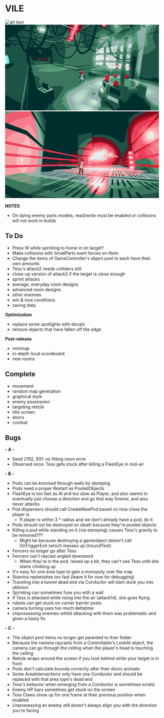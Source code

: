 # VILE
![alt text](https://github.com/zgoad1/VILE/blob/master/Images/title_screen.gif)
![alt text](https://github.com/zgoad1/VILE/blob/master/Images/room.png)
![alt text](https://github.com/zgoad1/VILE/blob/master/Images/attack.png)

**NOTES**
- On dying enemy parts models, read/write must be enabled or collisions will not work in builds

## To Do
- Press W while sprinting to home in on target?
- Make collisions with SmallParts exert forces on them
- Change the items of GameController's object pool to each have their own amounts
- Tess's attack2 needs colliders still
- close-up version of attack2 if the target is close enough
- sprint attacks
- average, everyday room designs
- advanced room designs
- other enemies
- win & lose conditions
- saving data

**Optimization**
- replace some spotlights with decals
- remove objects that have fallen off the edge

**Post-release**
- minimap
- in-depth local scoreboard
- new rooms

## Complete
- movement
- random map generation
- graphical style
- enemy possession
- targeting reticle
- title screen
- doors
- combat

## Bugs

**- A -**
- Seed 2192, 931: no fitting room error
- Observed once: Tess gets stuck after killing a FlashEye in mid-air

**- B -**
- Pods can be knocked through walls by stomping
- Pods need a proper Restart as PooledObjects
- FlashEye is too fast as AI and too slow as Player, and also seems to eventually just choose a direction and go that way forever, and also never attacks
- Pod dispensers should call CreateNewPod based on how close the player is
	- If player is within 3 * radius and we don't already have a pod, do it
- Pods should not be destroyed on death because they're pooled objects
- Killing a pod while standing on it (via stomping) causes Tess's gravity to be removed???
	- Might be because destroying a gameobject doesn't call OnTriggerExit (which messes up GroundTest)
- Fencers no longer go after Tess
- Fencers can't raycast angled downward
	- When they're in the pod, raised up a bit, they can't see Tess until she starts climbing up
- It's easy for one area type to gain a monopoly over the map
- Stamina replenishes too fast (leave it for now for debugging)
- Traveling into a tunnel dead end via Conductor will slam dunk you into oblivion.
- Sprinting can sometimes fuse you with a wall
- If Tess is attacked while rising into the air (attack1d), she goes flying
- robots can get stuck on corner barrier posts
- camera turning uses too much deltatime
- Unpossessing enemies whilst attacking with them was problematic and given a hasty fix

**- C -**
- The object pool items no longer get parented to their folder
- Because the camera raycasts from a Controllable's LookAt object, the camera can go through the ceiling when the player's head is touching the ceiling
- Reticle wraps around the screen if you look behind while your target is in front
- Pods don't calculate bounds correctly after their doors animate
- Some AreaIntersections only have one Conductor and should be replaced with that area type's dead end
- Tess's behavior when emerging from a Conductor is sometimes erratic
- Enemy HP bars sometimes get stuck on the screen
- Tess Claws show up for one frame at their previous position when enabled
- Unpossessing an enemy still doesn't always align you with the direction you're facing
